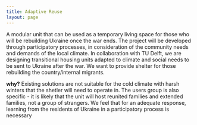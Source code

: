 ```yaml
---
title: Adaptive Reuse
layout: page
---
```


A modular unit that can be used as a temporary living space for those who will be rebuilding Ukraine once the war ends. The project will be developed through participatory processes, in consideration of the community needs and demands of the local climate. In collaboration with TU Delft, we are designing transitional housing units adapted to climate and social needs to be sent to Ukraine after the war. We want to provide shelter for those rebuilding the country/internal migrants.

**why?** Existing solutions are not suitable for the cold climate with harsh winters that the shetler will need to operate in. The users group is also specific - it is likely that the unit will host reunited families and extended families, not a group of strangers. We feel that for an adequate response, learning from the residents of Ukraine in a participatory process is necessary

